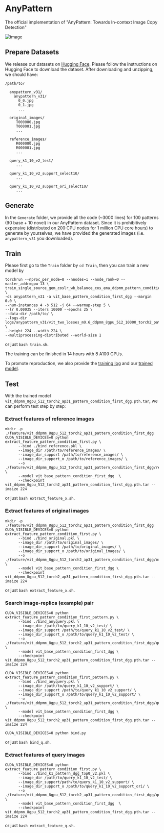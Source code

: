 # AnyPattern
The official implementation of "AnyPattern: Towards In-context Image Copy Detection"

![image](https://github.com/WangWenhao0716/AnyPattern/blob/main/AnyPattern.jpg)

## Prepare Datasets

We release our datasets on [Hugging Face](https://huggingface.co/datasets/WenhaoWang/AnyPattern). Please follow the instructions on Hugging Face to download the dataset. After downloading and unzipping, we should have:

```
/path/to/

  anypattern_v31/
    anypattern_v31/
      0_0.jpg
      0_1.jpg
      ...

  original_images/
     T000000.jpg
     T000001.jpg
     ...

  reference_images/
     R000000.jpg
     R000001.jpg
     ...

  query_k1_10_v2_test/
     ...

  query_k1_10_v2_support_select10/
     ...

  query_k1_10_v2_support_ori_select10/
     ...
```

## Generate 

In the ``Generate`` folder, we provide all the code (~3000 lines) for 100 patterns (90 base + 10 novel) in our AnyPattern dataset. Since it is prohibitively expensive (distributed on 200 CPU nodes for 1 million CPU core hours) to generate by yourselves, we have provided the generated images (i.e. ``anypattern_v31`` you downloaded). 

## Train

Please first go to the ``Train`` folder by ``cd Train``, then you can train a new model by
```
torchrun --nproc_per_node=8 --nnodes=1 --node_rank=0 --master_addr=gpu-13 \
train_single_source_gem_coslr_wb_balance_cos_ema_ddpmm_pattern_condition_torch2.py \
-ds anypattern_v31 -a vit_base_pattern_condition_first_dgg --margin 0.0 \
--num-instances 4 -b 512 -j 64 --warmup-step 5 \
--lr 0.00035 --iters 10000 --epochs 25 \
--data-dir /path/to/ \
--logs-dir logs/anypattern_v31/vit_two_losses_m0.6_ddpmm_8gpu_512_10000_torch2_pattern_condition_first_dgg \
--height 224 --width 224 \
--multiprocessing-distributed --world-size 1
```
or just ```bash train.sh```.

The training can be finished in 14 hours with 8 A100 GPUs.

To promote reproduction, we also provide the [training log](https://github.com/WangWenhao0716/AnyPattern/blob/main/Train/train_log.txt) and our [trained model](https://huggingface.co/datasets/WenhaoWang/AnyPattern/blob/main/vit_ddpmm_8gpu_512_torch2_ap31_pattern_condition_first_dgg.pth.tar).

## Test

With the trained model ```vit_ddpmm_8gpu_512_torch2_ap31_pattern_condition_first_dgg.pth.tar```, we can perform test step by step:

### Extract features of reference images
```
mkdir -p ./feature/vit_ddpmm_8gpu_512_torch2_ap31_pattern_condition_first_dgg
CUDA_VISIBLE_DEVICES=0 python extract_feature_pattern_condition_first.py \
      --bind ./bind_reference.pkl \
      --image_dir /path/to/reference_images/ \
      --image_dir_support /path/to/reference_images/ \
      --image_dir_support_o /path/to/reference_images/ \
      --o ./feature/vit_ddpmm_8gpu_512_torch2_ap31_pattern_condition_first_dgg/reference_v1.hdf5 \
      --model vit_base_pattern_condition_first_dgg  \
      --checkpoint vit_ddpmm_8gpu_512_torch2_ap31_pattern_condition_first_dgg.pth.tar --imsize 224 
```
or just ``bash extract_feature_o.sh``.

### Extract features of original images
```
mkdir -p ./feature/vit_ddpmm_8gpu_512_torch2_ap31_pattern_condition_first_dgg
CUDA_VISIBLE_DEVICES=0 python extract_feature_pattern_condition_first.py \
      --bind ./bind_original.pkl \
      --image_dir /path/to/original_images/ \
      --image_dir_support /path/to/original_images/ \
      --image_dir_support_o /path/to/original_images/ \
      --o ./feature/vit_ddpmm_8gpu_512_torch2_ap31_pattern_condition_first_dgg/original_v1.hdf5 \
      --model vit_base_pattern_condition_first_dgg \
      --checkpoint vit_ddpmm_8gpu_512_torch2_ap31_pattern_condition_first_dgg.pth.tar --imsize 224 
```
or just ``bash extract_feature_o.sh``.

### Search image-replica (example) pair
```
CUDA_VISIBLE_DEVICES=0 python extract_feature_pattern_condition_first_pattern.py \
      --bind ./bind_anyquery.pkl \
      --image_dir /path/to/query_k1_10_v2_test/ \
      --image_dir_support /path/to/query_k1_10_v2_test/ \
      --image_dir_support_o /path/to/query_k1_10_v2_test/ \
      --o ./feature/vit_ddpmm_8gpu_512_torch2_ap31_pattern_condition_first_dgg/query_v1_test_v2_pattern.hdf5 \
      --model vit_base_pattern_condition_first_dgg \
      --checkpoint vit_ddpmm_8gpu_512_torch2_ap31_pattern_condition_first_dgg.pth.tar --imsize 224 

CUDA_VISIBLE_DEVICES=0 python extract_feature_pattern_condition_first_pattern.py \
      --bind ./bind_anyquery.pkl \
      --image_dir /path/to/query_k1_10_v2_support/ \
      --image_dir_support /path/to/query_k1_10_v2_support/ \
      --image_dir_support_o /path/to/query_k1_10_v2_support/ \
      --o ./feature/vit_ddpmm_8gpu_512_torch2_ap31_pattern_condition_first_dgg/query_v1_support_v2_pattern.hdf5 \
      --model vit_base_pattern_condition_first_dgg \
      --checkpoint vit_ddpmm_8gpu_512_torch2_ap31_pattern_condition_first_dgg.pth.tar --imsize 224 

CUDA_VISIBLE_DEVICES=0 python bind.py
```
or just ``bash bind_q.sh``.

### Extract features of query images
```
CUDA_VISIBLE_DEVICES=0 python extract_feature_pattern_condition_first.py \
      --bind ./bind_k1_pattern_dgg_top0_v2.pkl \
      --image_dir /path/to/query_k1_10_v2_test/ \
      --image_dir_support/path/to/query_k1_10_v2_support/ \
      --image_dir_support_o /path/to/query_k1_10_v2_support_ori/ \
      --o ./feature/vit_ddpmm_8gpu_512_torch2_ap31_pattern_condition_first_dgg/query_v1_appro_v2.hdf5 \
      --model vit_base_pattern_condition_first_dgg  \
      --checkpoint vit_ddpmm_8gpu_512_torch2_ap31_pattern_condition_first_dgg.pth.tar --imsize 224
```
or just ``bash extract_feature_q.sh``.

